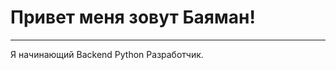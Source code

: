 # Привет меня зовут Баяман!

______________________________________________________________________________________________________________________________________________________________________________________________________________

Я начинающий Backend Python Разработчик.
